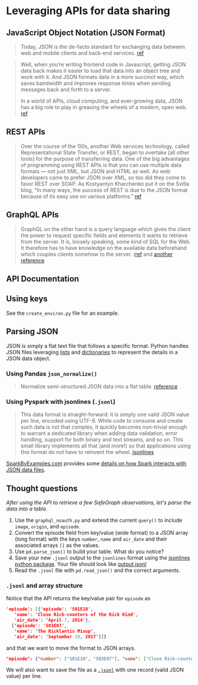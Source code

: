 # Leveraging APIs for data sharing

## JavaScript Object Notation (JSON Format)

> Today, JSON is the de-facto standard for exchanging data between web and mobile clients and back-end services. [ref](https://www.infoworld.com/article/3222851/what-is-json-a-better-format-for-data-exchange.html)

> Well, when you’re writing frontend code in Javascript, getting JSON data back makes it easier to load that data into an object tree and work with it. And JSON formats data in a more succinct way, which saves bandwidth and improves response times when sending messages back and forth to a server.
>   
>In a world of APIs, cloud computing, and ever-growing data, JSON has a big role to play in greasing the wheels of a modern, open web. [ref](https://blog.sqlizer.io/posts/json-history/)

## REST APIs

> Over the course of the ’00s, another Web services technology, called Representational State Transfer, or REST, began to overtake [all other tools] for the purpose of transferring data. One of the big advantages of programming using REST APIs is that you can use multiple data formats — not just XML, but JSON and HTML as well. As web developers came to prefer JSON over XML, so too did they come to favor REST over SOAP. As Kostyantyn Kharchenko put it on the Svitla blog, “In many ways, the success of REST is due to the JSON format because of its easy use on various platforms.” [ref](https://www.infoworld.com/article/3222851/what-is-json-a-better-format-for-data-exchange.html)

## GraphQL APIs

> GraphQL on the other hand is a query language which gives the client the power to request specific fields and elements it wants to retrieve from the server. It is, loosely speaking, some kind of SQL for the Web. It therefore has to have knowledge on the available data beforehand which couples clients somehow to the server. ([ref](https://stackoverflow.com/questions/48022349/what-is-difference-between-rest-api-and-graph-api) and [another reference](https://zapier.com/engineering/graph-apis/)

## API Documentation

## Using keys

See the `create_environ.py` file for an example.

## Parsing JSON 

JSON is simply a flat text file that follows a specific format.  Python handles JSON files leveraging [lists](https://www.programiz.com/python-programming/methods/list/append) and [dictionaries](https://www.programiz.com/python-programming/methods/dictionary) to represent the details in a JSON data object.

### Using Pandas `json_normalize()`

> Normalize semi-structured JSON data into a flat table. [reference](https://pandas.pydata.org/docs/reference/api/pandas.json_normalize.html)

### Using Pyspark with jsonlines (`.jsonl`)

> This data format is straight-forward: it is simply one valid JSON value per line, encoded using UTF-8. While code to consume and create such data is not that complex, it quickly becomes non-trivial enough to warrant a dedicated library when adding data validation, error handling, support for both binary and text streams, and so on. This small library implements all that (and more!) so that applications using this format do not have to reinvent the wheel. [jsonlines](https://jsonlines.readthedocs.io/en/latest/)

[SparkByExamples.com](https://sparkbyexamples.com/) provides some [details on how Spark interacts with JSON data files](https://sparkbyexamples.com/spark/spark-read-and-write-json-file/).

## Thought questions

_After using the API to retrieve a few SafeGraph observations, let's parse the data into a table._

1. Use the `graphql_noauth.py` and extend the current `query()` to include `image`, `origin`, and `episode`.
2. Convert the episode field from key/value (wide format) to a JSON array (long format) with the keys `number`, `name` and `air_date` and their associated arrays `[]` as the values.
3. Use `pd.parse_json()` to build your table. What do you notice?
4. Save your new `.jsonl` output to the `jsonlines` format using the [jsonlines python package](https://jsonlines.readthedocs.io/en/latest/). Your file should look like [output.jsonl](output.jsonl)
5. Read the `.jsonl` file with `pd.read_json()` and the correct arguments.

### `.jsonl` and array structure

Notice that the API returns the key/value pair for `episode` as

```JSON
'episode': [{'episode': 'S01E10',
   'name': 'Close Rick-counters of the Rick Kind',
   'air_date': 'April 7, 2014'},
  {'episode': 'S03E07',
   'name': 'The Ricklantis Mixup',
   'air_date': 'September 10, 2017'}]}
```

and that we want to move the format to JSON arrays.

```JSON
"episode": {"number": ["S01E10", "S03E07"], "name": ["Close Rick-counters of the Rick Kind", "The Ricklantis Mixup"], "air_date": ["April 7, 2014", "September 10, 2017"]}
```

We will also want to save the file as a [`.jsonl`](https://jsonlines.org/) with one record (valid JSON value) per line.